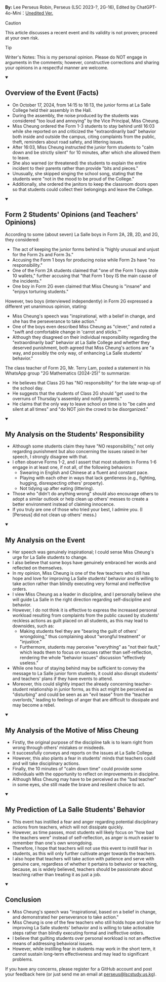 **By:** Lee Perseus Robin, Perseus (LSC 2023-?, 2G-16), Edited by ChatGPT-4o-Mini：[Unedited Ver.](https://blog.lscstudy.us.kg/saved-articles/F.1-3(s)%20got%20stay%20behind%20after%20assembly%20-%20Here%20is%20my%20thoughts..html)

> [!CAUTION]
> This article discusses a recent event and its validity is not proven; proceed at your own risk.

> [!TIP]
> Writer's Notes: This is my personal opinion. Please do NOT engage in arguments in the comments; however, constructive corrections and sharing your opinions in a respectful manner are welcome.

<details open><summary>

## Overview of the Event (Facts)</summary>

- On October 17, 2024, from 14:15 to 16:13, the junior forms at La Salle College held their assembly in the Hall.
- During the assembly, the noise produced by the students was considered "too loud and annoying" by the Vice Principal, Miss Cheung.
- Miss Cheung ordered the Form 1-3 students to stay behind until 16:03 while she reported on and criticized the "extraordinarily bad" behavior both inside and outside the campus, citing complaints from the public, theft, reminders about road safety, and littering issues.
- After 16:03, Miss Cheung instructed the junior form students to "calm down and be strictly silent" for 10 minutes, after which she allowed them to leave.
- She also warned (or threatened) the students to explain the entire incident to their parents rather than provide "bits and pieces."
- Unusually, she skipped singing the school song, stating that the students were "not in the mood to be proud of the College."
- Additionally, she ordered the janitors to keep the classroom doors open so that students could collect their belongings and leave the College.

</details>

<details open><summary>

## Form 2 Students' Opinions (and Teachers' Opinions)</summary>

According to some (about seven) La Salle boys in Form 2A, 2B, 2D, and 2G, they considered:

- The act of keeping the junior forms behind is "highly unusual and unjust for the Form 2s and Form 3s."
- Accusing the Form 1 boys for producing noise while Form 2s have "no responsibility."
- One of the Form 2A students claimed that "one of the Form 1 boys stole 10 wallets," further accusing that "that Form 1 boy IS the main cause of the incidents."
- One boy in Form 2G even claimed that Miss Cheung is "insane" and "enjoys torturing students."

However, two boys (interviewed independently) in Form 2G expressed a different yet unanimous opinion, stating:

- Miss Cheung's speech was "inspirational, with a belief in change, and she has the perseverance to take action."
- One of the boys even described Miss Cheung as "clever," and noted a "swift and comfortable change in 'carrot and sticks.'"
- Although they disagreed on their individual responsibility regarding the "extraordinarily bad" behavior at La Salle College and whether they deserved punishment, both agreed that Miss Cheung's actions are "a way, and possibly the only way, of enhancing La Salle students' behavior."

The class teacher of Form 2G, Mr. Terry Lam, posted a statement in his WhatsApp group "2G Mathematics (2024-25)" to summarize:

- He believes that Class 2G has "NO responsibility" for the late wrap-up of the school day.
- He suggests that the students of Class 2G should "get used to the overruns of Thursday's assembly and notify parents."
- He claims that the only way to leave school on time is to "be calm and silent at all times" and "do NOT join the crowd to be disorganized."

</details>

<details open><summary>

## My Analysis on the Students' Responsibility</summary>

- Although some students claim they have "NO responsibility," not only regarding punishment but also concerning the issues raised in her speech, I strongly disagree with that.
- I often observe Forms 1-2, and I assert that most students in Forms 1-6 engage in at least one, if not all, of the following behaviors:
    - Swearing in English and Chinese at a fluent and constant pace.
    - Playing with each other in ways that lack gentleness (e.g., fighting, hugging, disrespecting others' property).
    - Not tidying up after eating (littering).
- Those who "didn't do anything wrong" should also encourage others to adopt a similar outlook or help clean up others' messes to create a better environment instead of claiming innocence.
- If you truly are one of those who tried your best, I admire you. (I [Perseus] did not clean up others' mess.)

</details>

<details open><summary>

## My Analysis on the Event</summary>

- Her speech was genuinely inspirational; I could sense Miss Cheung's urge for La Salle students to change.
- I also believe that some boys have genuinely embraced her words and reflected on themselves.
- In my opinion, Miss Cheung is one of the few teachers who still has hope and love for improving La Salle students' behavior and is willing to take action rather than blindly executing very formal and ineffective orders.
- I view Miss Cheung as a leader in discipline, and I personally believe she will guide La Salle in the right direction regarding self-discipline and behavior.
- However, I do not think it is effective to express the increased personal workload resulting from complaints from the public caused by students' reckless actions as guilt placed on all students, as this may lead to downsides, such as:
    - Making students feel they are "bearing the guilt of others' wrongdoing," thus complaining about "wrongful treatment" or "injustice."
    - Furthermore, students may perceive "everything" as "not their fault," which leads them to focus on excuses rather than self-reflection, rendering the whole "behavior issues" discussion "effectively useless."
- While one hour of staying behind may be sufficient to convey the message to La Salle junior form students, it could also disrupt students' and teachers' plans if they have events to attend.
- Moreover, this could slightly impact the already concerning teacher-student relationship in junior forms, as this act might be perceived as "disturbing" and could be seen as an "evil tease" from the "teacher overlords," leading to feelings of anger that are difficult to dissipate and may become a rebel.

</details>

<details open><summary>

## My Analysis of the Motive of Miss Cheung</summary>

- Firstly, the original purpose of the discipline talk is to learn right from wrong through others' mistakes or misdeeds.
- It successfully conveys and reports on the issues at La Salle College.
- However, this also plants a fear in students' minds that teachers could and will take disciplinary actions.
- Finally, the 10 minutes of "calm down time" could provide some individuals with the opportunity to reflect on improvements in discipline.
- Although Miss Cheung may have to be perceived as the "bad teacher" in some eyes, she still made the brave and resilient choice to act.

</details>

<details open><summary>

## My Prediction of La Salle Students' Behavior</summary>

- This event has instilled a fear and anger regarding potential disciplinary actions from teachers, which will not dissipate quickly.
- However, as time passes, most students will likely focus on "how bad the teachers were" instead of self-reflection, as anger is much easier to remember than one's own wrongdoing.
- Therefore, I hope that teachers will not use this event to instill fear in students, as this will only further cultivate anger towards the teachers.
- I also hope that teachers will take action with patience and serve with genuine care, regardless of whether it pertains to behavior or teaching, because, as is widely believed, teachers should be passionate about teaching rather than treating it as just a job.

</details>

<details open><summary>

## Conclusion</summary>

- Miss Cheung's speech was "inspirational, based on a belief in change, and demonstrated her perseverance to take action."
- Miss Cheung is one of the few teachers who still holds hope and love for improving La Salle students' behavior and is willing to take actionable steps rather than blindly executing formal and ineffective orders.
- I believe that guilting students over personal workload is not an effective means of addressing behavioral issues.
- However, while instilling fear in students may work in the short term, it cannot sustain long-term effectiveness and may lead to significant problems.

</details>

If you have any concerns, please register for a GitHub account and post your feedback here (or just send me an email at perseus@lscstudy.us.kg).